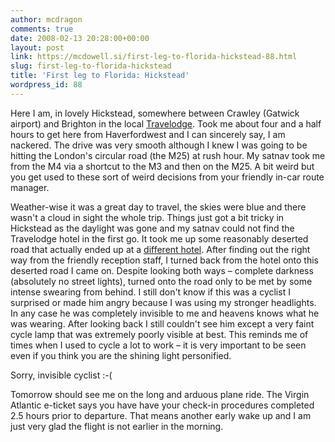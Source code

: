 ```yaml
---
author: mcdragon
comments: true
date: 2008-02-13 20:28:00+00:00
layout: post
link: https://mcdowell.si/first-leg-to-florida-hickstead-88.html
slug: first-leg-to-florida-hickstead
title: 'First leg to Florida: Hickstead'
wordpress_id: 88
---
```


Here I am, in lovely Hickstead, somewhere between Crawley (Gatwick airport) and Brighton in the local [Travelodge](http://www.travelodge.co.uk/find_a_hotel/hotel/hotel_id/35/Hickstead). Took me about four and a half hours to get here from Haverfordwest and I can sincerely say, I am nackered. The drive was very smooth although I knew I was going to be hitting the London's circular road (the M25) at rush hour. My satnav took me from the M4 via a shortcut to the M3 and then on the M25. A bit weird but you get used to these sort of weird decisions from your friendly in-car route manager.

Weather-wise it was a great day to travel, the skies were blue and there wasn't a cloud in sight the whole trip. Things just got a bit tricky in Hickstead as the daylight was gone and my satnav could not find the Travelodge hotel in the first go. It took me up some reasonably deserted road that actually ended up at a [different hotel](http://www.classiclodges.co.uk/hickstead/home/home.htm). After finding out the right way from the friendly reception staff, I turned back from the hotel onto this deserted road I came on. Despite looking both ways – complete darkness (absolutely no street lights), turned onto the road only to be met by some intense swearing from behind. I still don't know if this was a cyclist I surprised or made him angry because I was using my stronger headlights. In any case he was completely invisible to me and heavens knows what he was wearing. After looking back I still couldn't see him except a very faint cycle lamp that was extremely poorly visible at best.
This reminds me of times when I used to cycle a lot to work – it is very important to be seen even if you think you are the shining light personified.

Sorry, invisible cyclist :-(

Tomorrow should see me on the long and arduous plane ride. The Virgin Atlantic e-ticket says you have have your check-in procedures completed 2.5 hours prior to departure. That means another early wake up and I am just very glad the flight is not earlier in the morning.
